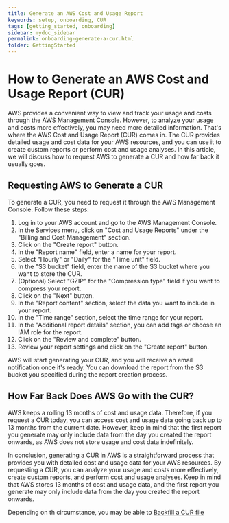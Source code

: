 ```yaml
---
title: Generate an AWS Cost and Usage Report
keywords: setup, onboarding, CUR
tags: [getting_started, onboarding]
sidebar: mydoc_sidebar
permalink: onboarding-generate-a-cur.html
folder: GettingStarted
---
```



# How to Generate an AWS Cost and Usage Report (CUR) #


AWS provides a convenient way to view and track your usage and costs through the AWS Management Console. However, to analyze your usage and costs more effectively, you may need more detailed information. That's where the AWS Cost and Usage Report (CUR) comes in. The CUR provides detailed usage and cost data for your AWS resources, and you can use it to create custom reports or perform cost and usage analyses. In this article, we will discuss how to request AWS to generate a CUR and how far back it usually goes.


## Requesting AWS to Generate a CUR ##


To generate a CUR, you need to request it through the AWS Management Console. Follow these steps:
1. Log in to your AWS account and go to the AWS Management Console.
1. In the Services menu, click on "Cost and Usage Reports" under the "Billing and Cost Management" section.
1. Click on the "Create report" button.
1. In the "Report name" field, enter a name for your report.
1. Select "Hourly" or "Daily" for the "Time unit" field.
1. In the "S3 bucket" field, enter the name of the S3 bucket where you want to store the CUR.
1. (Optional) Select "GZIP" for the "Compression type" field if you want to compress your report.
1. Click on the "Next" button.
1. In the "Report content" section, select the data you want to include in your report.
1. In the "Time range" section, select the time range for your report.
1. In the "Additional report details" section, you can add tags or choose an IAM role for the report.
1. Click on the "Review and complete" button.
1. Review your report settings and click on the "Create report" button.


AWS will start generating your CUR, and you will receive an email notification once it's ready. You can download the report from the S3 bucket you specified during the report creation process.


## How Far Back Does AWS Go with the CUR? ##
AWS keeps a rolling 13 months of cost and usage data. Therefore, if you request a CUR today, you can access cost and usage data going back up to 13 months from the current date. However, keep in mind that the first report you generate may only include data from the day you created the report onwards, as AWS does not store usage and cost data indefinitely.

In conclusion, generating a CUR in AWS is a straightforward process that provides you with detailed cost and usage data for your AWS resources. By requesting a CUR, you can analyze your usage and costs more effectively, create custom reports, and perform cost and usage analyses. Keep in mind that AWS stores 13 months of cost and usage data, and the first report you generate may only include data from the day you created the report onwards.

Depending on th circumstance, you may be able to [Backfill a CUR file](backfilling-a-cur-file.html)